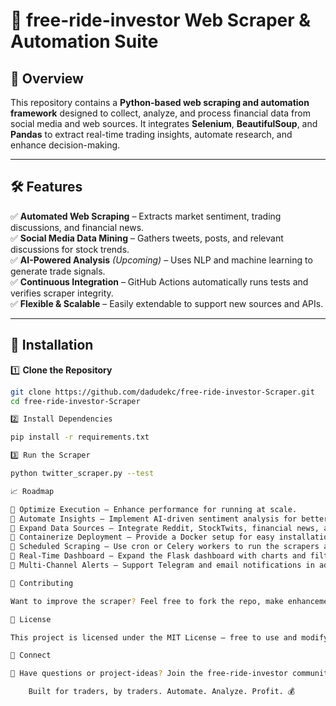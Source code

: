 # 🚀 free-ride-investor Web Scraper & Automation Suite  

## 📌 Overview  
This repository contains a **Python-based web scraping and automation framework** designed to collect, analyze, and process financial data from social media and web sources. It integrates **Selenium**, **BeautifulSoup**, and **Pandas** to extract real-time trading insights, automate research, and enhance decision-making.  

---

## 🛠 Features  
✅ **Automated Web Scraping** – Extracts market sentiment, trading discussions, and financial news.  
✅ **Social Media Data Mining** – Gathers tweets, posts, and relevant discussions for stock trends.  
✅ **AI-Powered Analysis** *(Upcoming)* – Uses NLP and machine learning to generate trade signals.  
✅ **Continuous Integration** – GitHub Actions automatically runs tests and verifies scraper integrity.  
✅ **Flexible & Scalable** – Easily extendable to support new sources and APIs.  

---

## 🔧 Installation  

1️⃣ **Clone the Repository**  
```sh
git clone https://github.com/dadudekc/free-ride-investor-Scraper.git
cd free-ride-investor-Scraper

2️⃣ Install Dependencies

pip install -r requirements.txt

3️⃣ Run the Scraper

python twitter_scraper.py --test

📈 Roadmap

🔹 Optimize Execution – Enhance performance for running at scale.
🔹 Automate Insights – Implement AI-driven sentiment analysis for better trading signals.
🔹 Expand Data Sources – Integrate Reddit, StockTwits, financial news, and more.
🔹 Containerize Deployment – Provide a Docker setup for easy installation and updates.
🔹 Scheduled Scraping – Use cron or Celery workers to run the scrapers automatically.
🔹 Real-Time Dashboard – Expand the Flask dashboard with charts and filtering.
🔹 Multi-Channel Alerts – Support Telegram and email notifications in addition to Discord.

🤝 Contributing

Want to improve the scraper? Feel free to fork the repo, make enhancements, and submit a pull request!

📜 License

This project is licensed under the MIT License – free to use and modify.

🔗 Connect

💬 Have questions or project-ideas? Join the free-ride-investor community!

	Built for traders, by traders. Automate. Analyze. Profit. 💰
